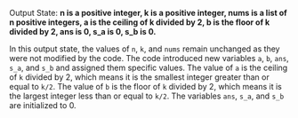 Output State: **n is a positive integer, k is a positive integer, nums is a list of n positive integers, a is the ceiling of k divided by 2, b is the floor of k divided by 2, ans is 0, s_a is 0, s_b is 0.**

In this output state, the values of `n`, `k`, and `nums` remain unchanged as they were not modified by the code. The code introduced new variables `a`, `b`, `ans`, `s_a`, and `s_b` and assigned them specific values. The value of `a` is the ceiling of `k` divided by 2, which means it is the smallest integer greater than or equal to `k/2`. The value of `b` is the floor of `k` divided by 2, which means it is the largest integer less than or equal to `k/2`. The variables `ans`, `s_a`, and `s_b` are initialized to 0.
